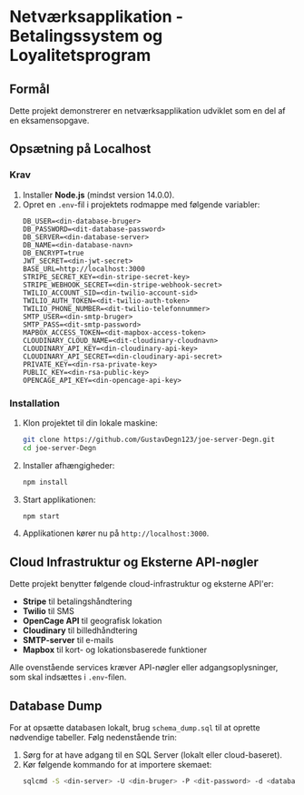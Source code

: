 # Netværksapplikation - Betalingssystem og Loyalitetsprogram

## Formål
Dette projekt demonstrerer en netværksapplikation udviklet som en del af en eksamensopgave.

## Opsætning på Localhost

### Krav
1. Installer **Node.js** (mindst version 14.0.0).
2. Opret en `.env`-fil i projektets rodmappe med følgende variabler:
    ```
    DB_USER=<din-database-bruger>
    DB_PASSWORD=<dit-database-password>
    DB_SERVER=<din-database-server>
    DB_NAME=<din-database-navn>
    DB_ENCRYPT=true
    JWT_SECRET=<din-jwt-secret>
    BASE_URL=http://localhost:3000
    STRIPE_SECRET_KEY=<din-stripe-secret-key>
    STRIPE_WEBHOOK_SECRET=<din-stripe-webhook-secret>
    TWILIO_ACCOUNT_SID=<din-twilio-account-sid>
    TWILIO_AUTH_TOKEN=<dit-twilio-auth-token>
    TWILIO_PHONE_NUMBER=<dit-twilio-telefonnummer>
    SMTP_USER=<din-smtp-bruger>
    SMTP_PASS=<dit-smtp-password>
    MAPBOX_ACCESS_TOKEN=<dit-mapbox-access-token>
    CLOUDINARY_CLOUD_NAME=<dit-cloudinary-cloudnavn>
    CLOUDINARY_API_KEY=<din-cloudinary-api-key>
    CLOUDINARY_API_SECRET=<din-cloudinary-api-secret>
    PRIVATE_KEY=<din-rsa-private-key>
    PUBLIC_KEY=<din-rsa-public-key>
    OPENCAGE_API_KEY=<din-opencage-api-key>
    ```

### Installation
1. Klon projektet til din lokale maskine:
    ```bash
    git clone https://github.com/GustavDegn123/joe-server-Degn.git
    cd joe-server-Degn
    ```
2. Installer afhængigheder:
    ```bash
    npm install
    ```
3. Start applikationen:
    ```bash
    npm start
    ```
4. Applikationen kører nu på `http://localhost:3000`.

## Cloud Infrastruktur og Eksterne API-nøgler
Dette projekt benytter følgende cloud-infrastruktur og eksterne API'er:
- **Stripe** til betalingshåndtering
- **Twilio** til SMS
- **OpenCage API** til geografisk lokation
- **Cloudinary** til billedhåndtering
- **SMTP-server** til e-mails
- **Mapbox** til kort- og lokationsbaserede funktioner

Alle ovenstående services kræver API-nøgler eller adgangsoplysninger, som skal indsættes i `.env`-filen.

## Database Dump
For at opsætte databasen lokalt, brug `schema_dump.sql` til at oprette nødvendige tabeller. Følg nedenstående trin:

1. Sørg for at have adgang til en SQL Server (lokalt eller cloud-baseret).
2. Kør følgende kommando for at importere skemaet:
    ```bash
    sqlcmd -S <din-server> -U <din-bruger> -P <dit-password> -d <database-navn> -i schema_dump.sql
    ```